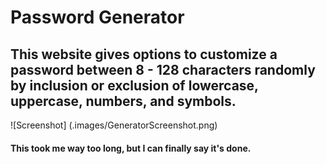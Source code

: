 # Password Generator 

## This website gives options to customize a password between 8 - 128 characters randomly by inclusion or exclusion of lowercase, uppercase, numbers, and symbols.

![Screenshot] (.images/GeneratorScreenshot.png)

#### This took me way too long, but I can finally say it's done.